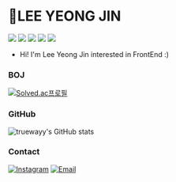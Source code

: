 # 👋LEE YEONG JIN
<img src="https://img.shields.io/badge/HTML5-E34F26?style=flat-square&logo=HTML5&logoColor=white"/> <img src="https://img.shields.io/badge/CSS3-1572B6?style=flat-square&logo=CSS3&logoColor=white"/> <img src="https://img.shields.io/badge/JavaScript-F7DF1E?style=flat-square&logo=JavaScript&logoColor=white"/>
<img src="https://img.shields.io/badge/React-61DAFB?style=flat-square&logo=React&logoColor=white"/> <img src="https://img.shields.io/badge/-Git-F05032?logo=Git&logoColor=white" />

- Hi! I'm Lee Yeong Jin interested in FrontEnd :)

### BOJ
[![Solved.ac프로필](http://mazassumnida.wtf/api/v2/generate_badge?boj=abc9455)](https://solved.ac/abc9455)

### GitHub
![truewayy's GitHub stats](https://github-readme-stats.vercel.app/api?username=truewayy&theme=calm&show_icons=true)

### Contact
[![Instagram](https://img.shields.io/badge/-Instagram-E4405F?style=flat-square&logo=instagram&logoColor=white&link=https://www.instagram.com/oowls619/)](https://www.instagram.com/oowls619/)
[![Email](https://img.shields.io/badge/-Email-EA4335?style=flat-square&logo=gmail&logoColor=white&link=mailto:dldudwls888@gmail.com)](mailto:dldudwls888@gmail.com)
<!--
**truewayy/truewayy** is a ✨ _special_ ✨ repository because its `README.md` (this file) appears on your GitHub profile.

Here are some ideas to get you started:

- 🔭 I’m currently working on ...
- 🌱 I’m currently learning ...
- 👯 I’m looking to collaborate on ...
- 🤔 I’m looking for help with ...
- 💬 Ask me about ...
- 📫 How to reach me: ...
- 😄 Pronouns: ...
- ⚡ Fun fact: ...
-->
